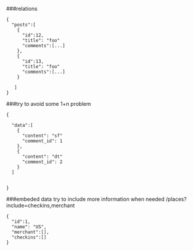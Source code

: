 
###relations
```
{
  "posts":[
    {
      "id":12,
      "title": "foo"
      "comments":[...]
    },
    {
      "id":13,
      "title": "foo"
      "comments":[...]
    }

   ]
}
```

###try to avoid some 1+n problem
```
{
  
  "data":[
    {
      "content": "sf"
      "comment_id": 1
    },
    {
      "content": "dt"
      "comment_id": 2
    }
  ]
    
  
}
```

###embeded data 
try to include more information when needed
/places?include=checkins,merchant
```
{
  "id":1,
  "name": "US",
  "merchant":[],
  "checkins":[]
}
```



